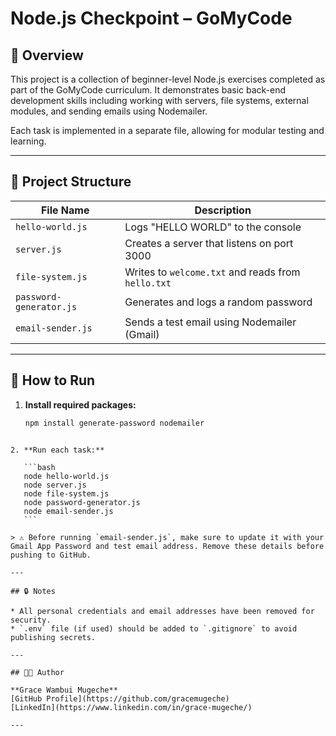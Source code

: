 # Node.js Checkpoint – GoMyCode

## 📌 Overview

This project is a collection of beginner-level Node.js exercises completed as part of the GoMyCode curriculum. It demonstrates basic back-end development skills including working with servers, file systems, external modules, and sending emails using Nodemailer.

Each task is implemented in a separate file, allowing for modular testing and learning.

---

## 📂 Project Structure

| File Name             | Description                                      |
|----------------------|--------------------------------------------------|
| `hello-world.js`      | Logs "HELLO WORLD" to the console                |
| `server.js`           | Creates a server that listens on port 3000       |
| `file-system.js`      | Writes to `welcome.txt` and reads from `hello.txt` |
| `password-generator.js` | Generates and logs a random password            |
| `email-sender.js`     | Sends a test email using Nodemailer (Gmail)      |

---

## 🚀 How to Run

1. **Install required packages:**

   ```bash
   npm install generate-password nodemailer
````

2. **Run each task:**

   ```bash
   node hello-world.js
   node server.js
   node file-system.js
   node password-generator.js
   node email-sender.js
   ```

> ⚠️ Before running `email-sender.js`, make sure to update it with your Gmail App Password and test email address. Remove these details before pushing to GitHub.

---

## 🔒 Notes

* All personal credentials and email addresses have been removed for security.
* `.env` file (if used) should be added to `.gitignore` to avoid publishing secrets.

---

## 👩‍💻 Author

**Grace Wambui Mugeche**
[GitHub Profile](https://github.com/gracemugeche)
[LinkedIn](https://www.linkedin.com/in/grace-mugeche/)

---











